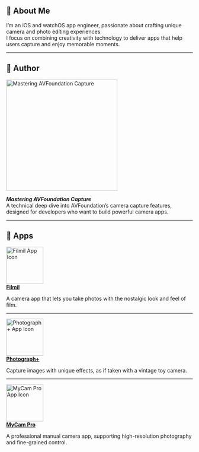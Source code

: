 ## 👋 About Me
I’m an iOS and watchOS app engineer, passionate about crafting unique camera and photo editing experiences.  
I focus on combining creativity with technology to deliver apps that help users capture and enjoy memorable moments.

---

## 📖 Author
<a href="https://booth.pm/ja/items/6760109/" target="_blank">
  <img src="https://github.com/user-attachments/assets/bb3720a8-a709-4846-96bb-4cdeb955bc39" alt="Mastering AVFoundation Capture" width="300"/>
</a>  

**_Mastering AVFoundation Capture_**  
A technical deep dive into AVFoundation’s camera capture features, designed for developers who want to build powerful camera apps.

---

## 📱 Apps

<a href="https://apps.apple.com/jp/app/filmil-%E3%83%95%E3%82%A3%E3%83%AB%E3%82%BF%E3%82%92%E4%BD%9C%E3%82%8B%E3%81%93%E3%81%A8%E3%81%8C%E3%81%A7%E3%81%8D%E3%82%8B%E3%83%95%E3%82%A3%E3%83%AB%E3%83%A0%E3%82%AB%E3%83%A1%E3%83%A9/id1668551706" target="_blank">
  <img src="https://github.com/user-attachments/assets/6c9a8458-b01c-4e75-a900-90be9d4a6bd2" width="100" alt="Filmil App Icon"/><br>
  <b>Filmil</b>
</a>  

A camera app that lets you take photos with the nostalgic look and feel of film.

---

<a href="https://apps.apple.com/jp/app/photograph-%E4%B8%80%E7%9C%BC%E3%83%88%E3%82%A4%E3%82%AB%E3%83%A1%E3%83%A9/id1028791881" target="_blank">
  <img src="https://github.com/user-attachments/assets/95a8371e-a284-4fb6-a91a-26a02374543a" width="100" alt="Photograph+ App Icon"/><br>
  <b>Photograph+</b>
</a>  

Capture images with unique effects, as if taken with a vintage toy camera.

---

<a href="https://apps.apple.com/jp/app/mycam-pro-48mp%E5%AF%BE%E5%BF%9C%E9%AB%98%E7%94%BB%E8%B3%AA%E3%83%9E%E3%83%8A%E3%83%BC%E3%82%AB%E3%83%A1%E3%83%A9/id1540711931" target="_blank">
  <img src="https://github.com/user-attachments/assets/9d65a077-f9e4-4435-b1db-0d8efce22f2e" width="100" alt="MyCam Pro App Icon"/><br>
  <b>MyCam Pro</b>
</a>  

A professional manual camera app, supporting high-resolution photography and fine-grained control.
